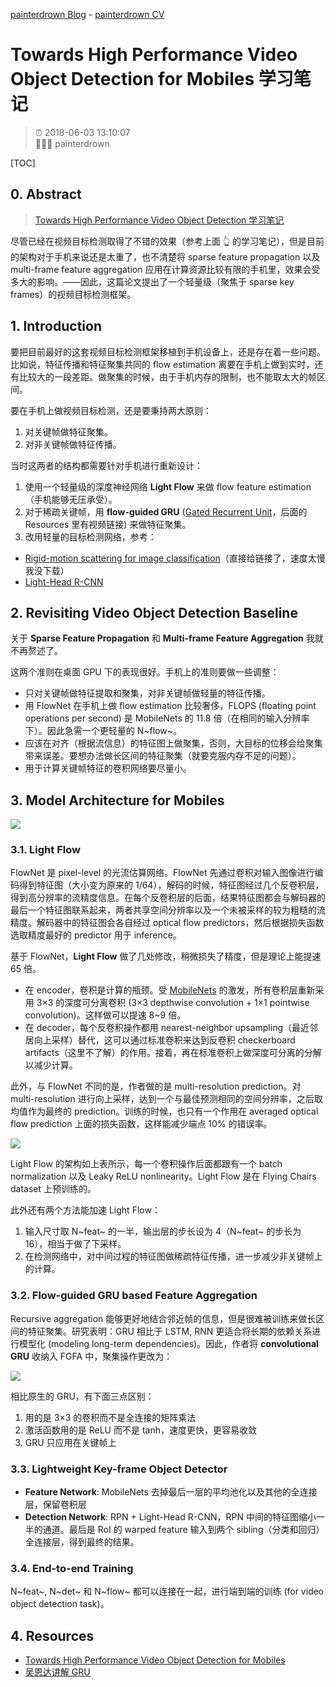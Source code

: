 [painterdrown Blog](https://painterdrown.github.io) - [painterdrown CV](https://painterdrown.github.io/cv)

# Towards High Performance Video Object Detection for Mobiles 学习笔记

> ⏰ 2018-06-03 13:10:07<br/>
> 👨🏻‍💻 painterdrown

[TOC]

## 0. Abstract

> [Towards High Performance Video Object Detection 学习笔记](https://painterdrown.github.io/cv/thp)

尽管已经在视频目标检测取得了不错的效果（参考上面 👆 的学习笔记），但是目前的架构对于手机来说还是太重了，也不清楚将 sparse feature propagation 以及 multi-frame feature aggregation 应用在计算资源比较有限的手机里，效果会受多大的影响。——因此，这篇论文提出了一个轻量级（聚焦于 sparse key frames）的视频目标检测框架。

## 1. Introduction

要把目前最好的这套视频目标检测框架移植到手机设备上，还是存在着一些问题。比如说，特征传播和特征聚集共同的 flow estimation 离要在手机上做到实时，还有比较大的一段差距。做聚集的时候，由于手机内存的限制，也不能取太大的帧区间。

要在手机上做视频目标检测，还是要秉持两大原则：

1. 对关键帧做特征聚集。
2. 对非关键帧做特征传播。

当时这两者的结构都需要针对手机进行重新设计：

1. 使用一个轻量级的深度神经网络 **Light Flow** 来做 flow feature estimation（手机能够无压承受）。
2. 对于稀疏关键帧，用 **flow-guided GRU** ([Gated Recurrent Unit](https://en.wikipedia.org/wiki/Gated_recurrent_unit)，后面的 Resources 里有视频链接) 来做特征聚集。
3. 改用轻量的目标检测网络，参考：
  + [Rigid-motion scattering for image classification](https://www.di.ens.fr/data/publications/papers/phd_sifre.pd)（直接给链接了，速度太慢我没下载）
  + [Light-Head R-CNN](../papers/Light-Head_R-CNN.pdf)

## 2. Revisiting Video Object Detection Baseline

关于 **Sparse Feature Propagation** 和 **Multi-frame Feature Aggregation** 我就不再赘述了。

这两个准则在桌面 GPU 下的表现很好。手机上的准则要做一些调整：

+ 只对关键帧做特征提取和聚集，对非关键帧做轻量的特征传播。
+ 用 FlowNet 在手机上做 flow estimation 比较奢侈，FLOPS (floating point operations per second) 是 MobileNets 的 11.8 倍（在相同的输入分辨率下）。因此急需一个更轻量的 N~flow~。
+ 应该在对齐（根据流信息）的特征图上做聚集，否则，大目标的位移会给聚集带来误差。要想办法做长区间的特征聚集（就要克服内存不足的问题）。
+ 用于计算关键帧特征的卷积网络要尽量小。

## 3. Model Architecture for Mobiles

![](images/architecture.png)

### 3.1. Light Flow

FlowNet 是 pixel-level 的光流估算网络。FlowNet 先通过卷积对输入图像进行编码得到特征图（大小变为原来的 1/64），解码的时候，特征图经过几个反卷积层，得到高分辨率的流精度信息。在每个反卷积层的后面，结果特征图都会与解码器的最后一个特征图联系起来，两者共享空间分辨率以及一个未被采样的较为粗糙的流精度。解码器中的特征图会各自经过 optical flow predictors，然后根据损失函数选取精度最好的 predictor 用于 inference。

基于 FlowNet，**Light Flow** 做了几处修改，稍微损失了精度，但是理论上能提速 65 倍。

+ 在 encoder，卷积是计算的瓶颈。受 [MobileNets](../papers/MobileNets.pdf) 的激发，所有卷积层重新采用 3×3 的深度可分离卷积 (3×3 depthwise convolution + 1×1 pointwise convolution)。这样做可以提速 8~9 倍。
+ 在 decoder，每个反卷积操作都用 nearest-neighbor upsampling（最近邻居向上采样）替代，这可以通过标准卷积来达到反卷积 checkerboard artifacts（这里不了解）的作用。接着，再在标准卷积上做深度可分离的分解以减少计算。

此外，与 FlowNet 不同的是，作者做的是 multi-resolution prediction。对 multi-resolution 进行向上采样，达到一个与最佳预测相同的空间分辨率，之后取均值作为最终的 prediction。训练的时候，也只有一个作用在 averaged optical flow prediction 上面的损失函数，这样能减少端点 10% 的错误率。

![](images/light_flow.png)

Light Flow 的架构如上表所示，每一个卷积操作后面都跟有一个 batch normalization 以及 Leaky ReLU nonlinearity。Light Flow 是在 Flying Chairs dataset 上预训练的。

此外还有两个方法能加速 Light Flow：

1. 输入尺寸取 N~feat~ 的一半，输出层的步长设为 4（N~feat~ 的步长为 16），相当于做了下采样。
2. 在检测网络中，对中间过程的特征图做稀疏特征传播，进一步减少非关键帧上的计算。

### 3.2. Flow-guided GRU based Feature Aggregation

Recursive aggregation 能够更好地结合邻近帧的信息，但是很难被训练来做长区间的特征聚集。研究表明：GRU 相比于 LSTM, RNN 更适合将长期的依赖关系进行模型化 (modeling long-term dependencies)。因此，作者将 **convolutional GRU** 收纳入 FGFA 中，聚集操作更改为：

![](images/aggregation.png)

相比原生的 GRU，有下面三点区别：

1. 用的是 3×3 的卷积而不是全连接的矩阵乘法
2. 激活函数用的是 ReLU 而不是 tanh，速度更快，更容易收敛
3. GRU 只应用在关键帧上

### 3.3. Lightweight Key-frame Object Detector

+ **Feature Network**: MobileNets 去掉最后一层的平均池化以及其他的全连接层，保留卷积层
+ **Detection Network**: RPN + Light-Head R-CNN，RPN 中间的特征图缩小一半的通道。最后是 RoI 的 warped feature 输入到两个 sibling（分类和回归）全连接层，得到最终的结果。

### 3.4. End-to-end Training

N~feat~, N~det~ 和 N~flow~ 都可以连接在一起，进行端到端的训练 (for video object detection task)。

## 4. Resources

+ [Towards High Performance Video Object Detection for Mobiles](../papers/Towards_High_Performance_Video_Object_Detection_for_Mobiles.pdf)
+ [吴恩达讲解 GRU](https://www.coursera.org/learn/nlp-sequence-models/lecture/agZiL/gated-recurrent-unit-gru)
